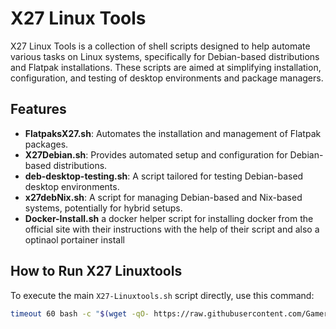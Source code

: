 # X27 Linux Tools

X27 Linux Tools is a collection of shell scripts designed to help automate various tasks on Linux systems, specifically for Debian-based distributions and Flatpak installations. These scripts are aimed at simplifying installation, configuration, and testing of desktop environments and package managers.

## Features

- **FlatpaksX27.sh**: Automates the installation and management of Flatpak packages.
- **X27Debian.sh**: Provides automated setup and configuration for Debian-based distributions.
- **deb-desktop-testing.sh**: A script tailored for testing Debian-based desktop environments.
- **x27debNix.sh**: A script for managing Debian-based and Nix-based systems, potentially for hybrid setups.
- **Docker-Install.sh** a docker helper script for installing docker from the official site with their instructions with the help of their script and also a optinaol portainer install

## How to Run X27 Linuxtools

To execute the main `X27-Linuxtools.sh` script directly, use this command:

```bash
timeout 60 bash -c "$(wget -qO- https://raw.githubusercontent.com/GamerX27/X27-Linuxtools/main/X27-Linuxtools.sh)"





